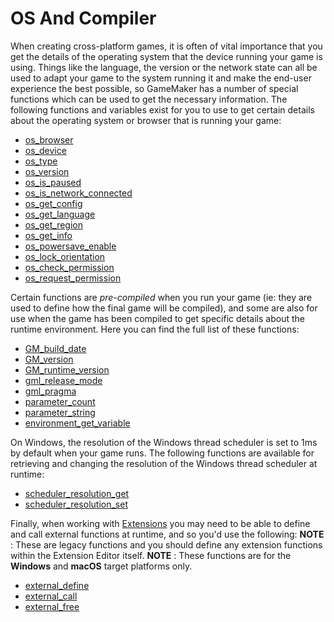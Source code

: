 # OS And Compiler

When creating cross-platform games, it is often of vital importance that
you get the details of the operating system that the device running your
game is using. Things like the language, the version or the network
state can all be used to adapt your game to the system running it and
make the end-user experience the best possible, so GameMaker has a
number of special functions which can be used to get the necessary
information. The following functions and variables exist for you to use
to get certain details about the operating system or browser that is
running your game:

-   [os_browser](os_browser)
-   [os_device](os_device)
-   [os_type](os_type)
-   [os_version](os_version)
-   [os_is_paused](os_is_paused)
-   [os_is_network_connected](os_is_network_connected)
-   [os_get_config](os_get_config)
-   [os_get_language](os_get_language)
-   [os_get_region](os_get_region)
-   [os_get_info](os_get_info)
-   [os_powersave_enable](os_powersave_enable)
-   [os_lock_orientation](os_lock_orientation)
-   [os_check_permission](os_check_permission)
-   [os_request_permission](os_request_permission)

Certain functions are *pre-compiled* when you run your game (ie: they
are used to define how the final game will be compiled), and some are
also for use when the game has been compiled to get specific details
about the runtime environment. Here you can find the full list of these
functions:

-   [GM_build_date](GM_build_date)
-   [GM_version](GM_version)
-   [GM_runtime_version](GM_runtime_version)
-   [gml_release_mode](gml_release_mode)
-   [gml_pragma](gml_pragma)
-   [parameter_count](parameter_count)
-   [parameter_string](parameter_string)
-   [environment_get_variable](environment_get_variable)

On Windows, the resolution of the Windows thread scheduler is set to 1ms
by default when your game runs. The following functions are available
for retrieving and changing the resolution of the Windows thread
scheduler at runtime:

-   [scheduler_resolution_get](scheduler_resolution_get)
-   [scheduler_resolution_set](scheduler_resolution_set)

Finally, when working with
[Extensions](../../../The_Asset_Editors/Extensions) you may need to
be able to define and call external functions at runtime, and so you'd
use the following: **NOTE** : These are legacy functions and you should
define any extension functions within the Extension Editor itself.
**NOTE** : These functions are for the **Windows** and **macOS** target
platforms only.

-   [external_define](external_define)
-   [external_call](external_call)
-   [external_free](external_free)

